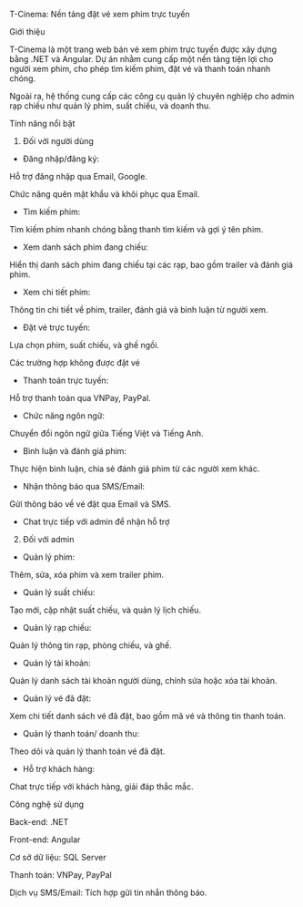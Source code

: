 T-Cinema: Nền tảng đặt vé xem phim trực tuyến  

Giới thiệu  

T-Cinema là một trang web bán vé xem phim trực tuyến được xây dựng bằng .NET và Angular. Dự án nhằm cung cấp một nền tảng tiện lợi cho người xem phim, cho phép tìm kiếm phim, đặt vé và thanh toán nhanh chóng.  

Ngoài ra, hệ thống cung cấp các công cụ quản lý chuyên nghiệp cho admin rạp chiếu như quản lý phim, suất chiếu, và doanh thu.  

Tính năng nổi bật  

1. Đối với người dùng  

- Đăng nhập/đăng ký:  

Hỗ trợ đăng nhập qua Email, Google.  

Chức năng quên mật khẩu và khôi phục qua Email.  

- Tìm kiếm phim:  

Tìm kiếm phim nhanh chóng bằng thanh tìm kiếm và gợi ý tên phim.  

- Xem danh sách phim đang chiếu:  

Hiển thị danh sách phim đang chiếu tại các rạp, bao gồm trailer và đánh giá phim.  

- Xem chi tiết phim:  

Thông tin chi tiết về phim, trailer, đánh giá và bình luận từ người xem.  

- Đặt vé trực tuyến:  

Lựa chọn phim, suất chiếu, và ghế ngồi.  

Các trường hợp không được đặt vé

- Thanh toán trực tuyến:  

Hỗ trợ thanh toán qua VNPay, PayPal.  

- Chức năng ngôn ngữ:  

Chuyển đổi ngôn ngữ giữa Tiếng Việt và Tiếng Anh.  

- Bình luận và đánh giá phim:  

Thực hiện bình luận, chia sẻ đánh giá phim từ các người xem khác.  

- Nhận thông báo qua SMS/Email:  

Gửi thông báo về vé đặt qua Email và SMS.  

- Chat trực tiếp với admin để nhận hỗ trợ

2. Đối với admin  

- Quản lý phim:  

Thêm, sửa, xóa phim và xem trailer phim.  

- Quản lý suất chiếu:  

Tạo mới, cập nhật suất chiếu, và quản lý lịch chiếu.  

- Quản lý rạp chiếu:  

Quản lý thông tin rạp, phòng chiếu, và ghế.  

- Quản lý tài khoản:  

Quản lý danh sách tài khoản người dùng, chính sửa hoặc xóa tài khoản.  

- Quản lý vé đã đặt:  

Xem chi tiết danh sách vé đã đặt, bao gồm mã vé và thông tin thanh toán.  

- Quản lý thanh toán/ doanh thu:  

Theo dõi và quản lý thanh toán vé đã đặt.  

- Hỗ trợ khách hàng:  

Chat trực tiếp với khách hàng, giải đáp thắc mắc.  

Công nghệ sử dụng  

Back-end: .NET  

Front-end: Angular  

Cơ sở dữ liệu: SQL Server  

Thanh toán: VNPay, PayPal  

Dịch vụ SMS/Email: Tích hợp gửi tin nhắn thông báo.  
